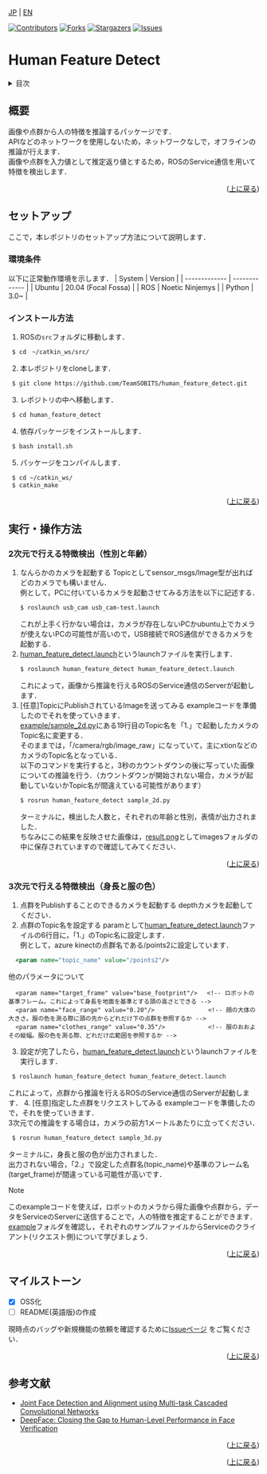 <a name="readme-top"></a>

[JP](README.md) | [EN](README_en.md)

[![Contributors][contributors-shield]][contributors-url]
[![Forks][forks-shield]][forks-url]
[![Stargazers][stars-shield]][stars-url]
[![Issues][issues-shield]][issues-url]
<!-- [![MIT License][license-shield]][license-url] -->

# Human Feature Detect

<!-- 目次 -->
<details>
  <summary>目次</summary>
  <ol>
    <li>
      <a href="#概要">概要</a>
    </li>
    <li>
      <a href="#環境構築">環境構築</a>
      <ul>
        <li><a href="#環境条件">環境条件</a></li>
        <li><a href="#インストール方法">インストール方法</a></li>
      </ul>
    </li>
    <li><a href="#実行・操作方法">実行・操作方法</a></li>
    <li><a href="#マイルストーン">マイルストーン</a></li>
    <!-- <li><a href="#変更履歴">変更履歴</a></li> -->
    <!-- <li><a href="#contributing">Contributing</a></li> -->
    <!-- <li><a href="#license">License</a></li> -->
    <li><a href="#参考文献">参考文献</a></li>
  </ol>
</details>



<!-- レポジトリの概要 -->
## 概要

<!-- [![Product Name Screen Shot][product-screenshot]](https://example.com) -->

画像や点群から人の特徴を推論するパッケージです．\
APIなどのネットワークを使用しないため，ネットワークなしで，オフラインの推論が行えます．\
画像や点群を入力値として推定返り値とするため，ROSのService通信を用いて特徴を検出します．

<p align="right">(<a href="#readme-top">上に戻る</a>)</p>



<!-- セットアップ -->
## セットアップ
ここで，本レポジトリのセットアップ方法について説明します．

### 環境条件

以下に正常動作環境を示します．
| System  | Version |
| ------------- | ------------- |
| Ubuntu | 20.04 (Focal Fossa) |
| ROS | Noetic Ninjemys |
| Python | 3.0~ |

### インストール方法

1. ROSの`src`フォルダに移動します．
  ```sh
   $ cd　~/catkin_ws/src/
  ```
2. 本レポジトリをcloneします．
  ```sh
   $ git clone https://github.com/TeamSOBITS/human_feature_detect.git
  ```
3. レポジトリの中へ移動します．
  ```sh
   $ cd human_feature_detect
  ```
4. 依存パッケージをインストールします．
  ```sh
   $ bash install.sh
  ```
5. パッケージをコンパイルします．
  ```sh
   $ cd ~/catkin_ws/
   $ catkin_make
  ```

<p align="right">(<a href="#readme-top">上に戻る</a>)</p>



<!-- 実行・操作方法 -->
## 実行・操作方法
### 2次元で行える特徴検出（性別と年齢）
<!-- デモの実行方法やスクリーンショットがあるとわかりやすくなるでしょう -->
1. なんらかのカメラを起動する
    Topicとしてsensor_msgs/Image型が出ればどのカメラでも構いません．\
    例として，PCに付いているカメラを起動させてみる方法を以下に記述する．
    ```sh
    $ roslaunch usb_cam usb_cam-test.launch
    ```
    これが上手く行かない場合は，カメラが存在しないPCかubuntu上でカメラが使えないPCの可能性が高いので，USB接続でROS通信ができるカメラを起動する．
2. [human_feature_detect.launch](/launch/human_feature_detect.launch)というlaunchファイルを実行します．
    ```sh
    $ roslaunch human_feature_detect human_feature_detect.launch
    ```
    これによって，画像から推論を行えるROSのService通信のServerが起動します．
3. [任意]TopicにPublishされているImageを送ってみる
    exampleコードを準備したのでそれを使っていきます．\
    [example/sample_2d.py](example/sample_2d.py)にある19行目のTopic名を「1.」で起動したカメラのTopic名に変更する．\
    そのままでは，「/camera/rgb/image_raw」になっていて，主にxtionなどのカメラのTopic名となっている．\
    以下のコマンドを実行すると，3秒のカウントダウンの後に写っていた画像についての推論を行う．（カウントダウンが開始されない場合，カメラが起動していないかTopic名が間違えている可能性があります）
    ```sh
    $ rosrun human_feature_detect sample_2d.py
    ```
    ターミナルに，検出した人数と，それぞれの年齢と性別，表情が出力されました．\
    ちなみにこの結果を反映させた画像は，[result.png](/images/result.png)としてimagesフォルダの中に保存されていますので確認してみてください．

<p align="right">(<a href="#readme-top">上に戻る</a>)</p>

### 3次元で行える特徴検出（身長と服の色）
1. 点群をPublishすることのできるカメラを起動する
  depthカメラを起動してください．
2. 点群のTopic名を設定する
  paramとして[human_feature_detect.launch](/launch/human_feature_detect.launch)ファイルの6行目に，「1.」のTopic名に設定します．\
  例として，azure kinectの点群名である/points2に設定しています．
  ```xml
    <param name="topic_name" value="/points2"/>
  ```
  他のパラメータについて
  ```
    <param name="target_frame" value="base_footprint"/>　 <!-- ロボットの基準フレーム。これによって身長を地面を基準とする頭の高さとできる -->
    <param name="face_range" value="0.20"/>               <!-- 顔の大体の大きさ。服の色を測る際に頭の先からどれだけ下の点群を参照するか -->
    <param name="clothes_range" value="0.35"/>            <!-- 服のおおよその縦幅。服の色を測る際、どれだけ広範囲を参照するか -->
  ```
3. 設定が完了したら，[human_feature_detect.launch](/launch/human_feature_detect.launch)というlaunchファイルを実行します．
  ```sh
   $ roslaunch human_feature_detect human_feature_detect.launch
  ```
  これによって，点群から推論を行えるROSのService通信のServerが起動します．
4. [任意]指定した点群をリクエストしてみる
  exampleコードを準備したので，それを使っていきます．\
  3次元での推論をする場合は，カメラの前方1メートルあたりに立ってください．
  ```sh
   $ rosrun human_feature_detect sample_3d.py
  ```
  ターミナルに，身長と服の色が出力されました．\
  出力されない場合，「2.」で設定した点群名(topic_name)や基準のフレーム名(target_frame)が間違っている可能性が高いです．

> [!NOTE]
> このexampleコードを使えば，ロボットのカメラから得た画像や点群から，データをServiceのServerに送信することで，人の特徴を推定することができます．\
> [example](/example/)フォルダを確認し，それぞれのサンプルファイルからServiceのクライアント(リクエスト側)について学びましょう．

<p align="right">(<a href="#readme-top">上に戻る</a>)</p>



<!-- マイルストーン -->
## マイルストーン

- [x] OSS化
- [ ] README(英語版)の作成

現時点のバッグや新規機能の依頼を確認するために[Issueページ](issues-url) をご覧ください．

<p align="right">(<a href="#readme-top">上に戻る</a>)</p>


<!-- 変更履歴 -->
<!-- ## 変更履歴

- 2.0: 代表的なタイトル
  - 詳細 1
  - 詳細 2
  - 詳細 3
- 1.1: 代表的なタイトル
  - 詳細 1
  - 詳細 2
  - 詳細 3
- 1.0: 代表的なタイトル
  - 詳細 1
  - 詳細 2
  - 詳細 3 -->

<!-- CONTRIBUTING -->
<!-- ## Contributing

Contributions are what make the open source community such an amazing place to learn, inspire, and create. Any contributions you make are **greatly appreciated**.

If you have a suggestion that would make this better, please fork the repo and create a pull request. You can also simply open an issue with the tag "enhancement".
Don't forget to give the project a star! Thanks again!

1. Fork the Project
2. Create your Feature Branch (`git checkout -b feature/AmazingFeature`)
3. Commit your Changes (`git commit -m 'Add some AmazingFeature'`)
4. Push to the Branch (`git push origin feature/AmazingFeature`)
5. Open a Pull Request

<p align="right">(<a href="#readme-top">上に戻る</a>)</p> -->



<!-- LICENSE -->
<!-- ## License

Distributed under the MIT License. See `LICENSE.txt` for more information.

<p align="right">(<a href="#readme-top">上に戻る</a>)</p> -->



<!-- 参考文献 -->
## 参考文献

* [Joint Face Detection and Alignment using Multi-task Cascaded Convolutional Networks](https://arxiv.org/abs/1604.02878)
* [DeepFace: Closing the Gap to Human-Level Performance in Face Verification](https://www.cs.toronto.edu/~ranzato/publications/taigman_cvpr14.pdf)

<p align="right">(<a href="#readme-top">上に戻る</a>)</p>

<!-- MARKDOWN LINKS & IMAGES -->
<!-- https://www.markdownguide.org/basic-syntax/#reference-style-links -->
[contributors-shield]: https://img.shields.io/github/contributors/TeamSOBITS/human_feature_detect.svg?style=for-the-badge
[contributors-url]: https://github.com/TeamSOBITS/human_feature_detect/graphs/contributors
[forks-shield]: https://img.shields.io/github/forks/TeamSOBITS/human_feature_detect.svg?style=for-the-badge
[forks-url]: https://github.com/TeamSOBITS/human_feature_detect/network/members
[stars-shield]: https://img.shields.io/github/stars/TeamSOBITS/human_feature_detect.svg?style=for-the-badge
[stars-url]: https://github.com/TeamSOBITS/human_feature_detect/stargazers
[issues-shield]: https://img.shields.io/github/issues/TeamSOBITS/human_feature_detect.svg?style=for-the-badge
[issues-url]: https://github.com/TeamSOBITS/human_feature_detect/issues
[license-shield]: https://img.shields.io/github/license/TeamSOBITS/human_feature_detect.svg?style=for-the-badge
[license-url]: LICENSE

<p align="right">(<a href="#readme-top">上に戻る</a>)</p>

</details>
